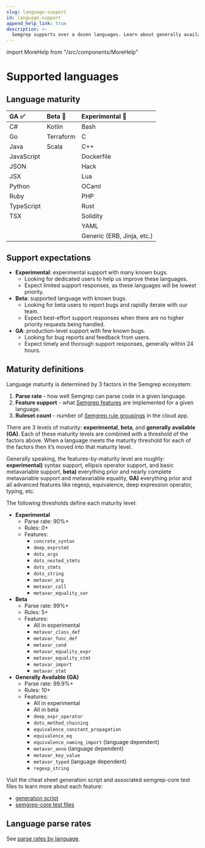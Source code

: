 ```yaml
---
slug: language-support
id: language-support
append_help_link: true
description: >-
  Semgrep supports over a dozen languages. Learn about generally available, beta, and experimentally supported languages.
---
```


import MoreHelp from "/src/components/MoreHelp"

# Supported languages


## Language maturity

<!-- coupling: if you modify this table, copy paste it also in index.md -->
<!-- coupling: should match what is in semgrep-core/tests/Test.ml Maturity level testing -->
| GA ✅      | Beta 🐛                     | Experimental 🚧            |
|:---------- |:---------------------------|:---------------------------|
| C#         | Kotlin                     | Bash                       |
| Go         | Terraform                  | C                          |
| Java       | Scala                      | C++                        |
| JavaScript |                            | Dockerfile                 |
| JSON       |                            | Hack                       |
| JSX        |                            | Lua                        |
| Python     |                            | OCaml                      |
| Ruby       |                            | PHP                        |
| TypeScript |                            | Rust                       |
| TSX        |                            | Solidity                   |
|            |                            | YAML                       |
|            |                            | Generic (ERB, Jinja, etc.) |

## Support expectations

* **Experimental**: experimental support with many known bugs.
    * Looking for dedicated users to help us improve these languages.
    * Expect limited support responses, as these languages will be lowest priority.
* **Beta**: supported language with known bugs.
    * Looking for beta users to report bugs and rapidly iterate with our team.
    * Expect best-effort support responses when there are no higher priority requests being handled.
* **GA**: production-level support with few known bugs.
    * Looking for bug reports and feedback from users.
    * Expect timely and thorough support responses, generally within 24 hours.

## Maturity definitions

Language maturity is determined by 3 factors in the Semgrep ecosystem:

1. **Parse rate** - how well Semgrep can parse code in a given language.
1. **Feature support** - what [Semgrep features](writing-rules/pattern-syntax.mdx) are implemented for a given language.
1. **Ruleset count** - number of [Semgrep rule groupings](https://semgrep.dev/explore) in the cloud app.

There are 3 levels of maturity: **experimental**, **beta**, and **generally available (GA)**. Each of these maturity levels are combined with a threshold of the factors above. When a language meets the maturity threshold for each of the factors then it’s moved into that maturity level.

Generally speaking, the features-by-maturity level are roughly: **experimental)** syntax support, ellipsis operator support, and basic metavariable support, **beta)** everything prior and nearly complete metavariable support and metavariable equality, **GA)** everything prior and all advanced features like regexp, equivalence, deep expression operator, typing, etc.

The following thresholds define each maturity level:

<!-- coupling: if you modify the features in the levels below, change also 
     semgrep-core/tests/Test.ml and its maturity level regression testing code.
-->

* **Experimental**
    * Parse rate: 90%+
    * Rules: 0+
    * Features:
        * `concrete_syntax`
        * `deep_exprstmt`
        * `dots_args`
        * `dots_nested_stmts`
        * `dots_stmts`
        * `dots_string`
        * `metavar_arg`
        * `metavar_call`
        * `metavar_equality_var`
* **Beta**
    * Parse rate: 99%+
    * Rules: 5+
    * Features:
        * All in experimental
        * `metavar_class_def`
        * `metavar_func_def`
        * `metavar_cond`
        * `metavar_equality_expr`
        * `metavar_equality_stmt`
        * `metavar_import`
        * `metavar_stmt`
* **Generally Available (GA)**
    * Parse rate: 99.9%+
    * Rules: 10+
    * Features:
        * All in experimental
        * All in beta
        * `deep_expr_operator`
        * `dots_method_chaining`
        * `equivalence_constant_propagation`
        * `equivalence_eq`
        * `equivalence_naming_import` (language dependent)
        * `metavar_anno` (language dependent)
        * `metavar_key_value`
        * `metavar_typed` (language dependent)
        * `regexp_string`

Visit the cheat sheet generation script and associated semgrep-core test files to learn more about each feature:

* [generation script](https://github.com/returntocorp/semgrep/blob/develop/scripts/generate_test_matrix.py)
* [semgrep-core test files](https://github.com/returntocorp/semgrep/tree/develop/semgrep-core/tests)
## Language parse rates

See [parse rates by language](https://dashboard.semgrep.dev/).

<MoreHelp />
